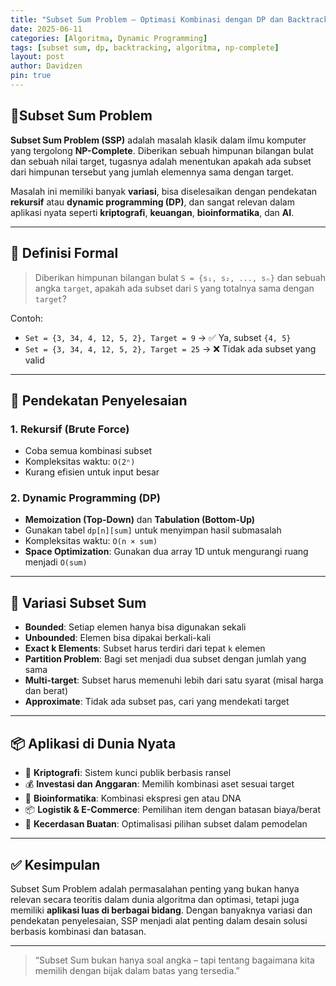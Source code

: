 ```yaml
---
title: "Subset Sum Problem – Optimasi Kombinasi dengan DP dan Backtracking"
date: 2025-06-11
categories: [Algoritma, Dynamic Programming]
tags: [subset sum, dp, backtracking, algoritma, np-complete]
layout: post
author: Davidzen
pin: true
---
```


## 📌Subset Sum Problem

**Subset Sum Problem (SSP)** adalah masalah klasik dalam ilmu komputer yang tergolong **NP-Complete**. Diberikan sebuah himpunan bilangan bulat dan sebuah nilai target, tugasnya adalah menentukan apakah ada subset dari himpunan tersebut yang jumlah elemennya sama dengan target.

Masalah ini memiliki banyak **variasi**, bisa diselesaikan dengan pendekatan **rekursif** atau **dynamic programming (DP)**, dan sangat relevan dalam aplikasi nyata seperti **kriptografi**, **keuangan**, **bioinformatika**, dan **AI**.

---

## 🧩 Definisi Formal

> Diberikan himpunan bilangan bulat `S = {s₁, s₂, ..., sₙ}` dan sebuah angka `target`, apakah ada subset dari `S` yang totalnya sama dengan `target`?

Contoh:
- `Set = {3, 34, 4, 12, 5, 2}, Target = 9` → ✅ Ya, subset `{4, 5}`
- `Set = {3, 34, 4, 12, 5, 2}, Target = 25` → ❌ Tidak ada subset yang valid

---

## 🔄 Pendekatan Penyelesaian

### 1. Rekursif (Brute Force)
- Coba semua kombinasi subset
- Kompleksitas waktu: `O(2ⁿ)`
- Kurang efisien untuk input besar

### 2. Dynamic Programming (DP)
- **Memoization (Top-Down)** dan **Tabulation (Bottom-Up)**
- Gunakan tabel `dp[n][sum]` untuk menyimpan hasil submasalah
- Kompleksitas waktu: `O(n × sum)`
- **Space Optimization**: Gunakan dua array 1D untuk mengurangi ruang menjadi `O(sum)`

---

## 🧪 Variasi Subset Sum

- **Bounded**: Setiap elemen hanya bisa digunakan sekali  
- **Unbounded**: Elemen bisa dipakai berkali-kali  
- **Exact k Elements**: Subset harus terdiri dari tepat `k` elemen  
- **Partition Problem**: Bagi set menjadi dua subset dengan jumlah yang sama  
- **Multi-target**: Subset harus memenuhi lebih dari satu syarat (misal harga dan berat)  
- **Approximate**: Tidak ada subset pas, cari yang mendekati target  

---

## 📦 Aplikasi di Dunia Nyata

- 🔐 **Kriptografi**: Sistem kunci publik berbasis ransel  
- 💰 **Investasi dan Anggaran**: Memilih kombinasi aset sesuai target  
- 🧬 **Bioinformatika**: Kombinasi ekspresi gen atau DNA  
- 📦 **Logistik & E-Commerce**: Pemilihan item dengan batasan biaya/berat  
- 🧠 **Kecerdasan Buatan**: Optimalisasi pilihan subset dalam pemodelan  

---

## ✅ Kesimpulan

Subset Sum Problem adalah permasalahan penting yang bukan hanya relevan secara teoritis dalam dunia algoritma dan optimasi, tetapi juga memiliki **aplikasi luas di berbagai bidang**. Dengan banyaknya variasi dan pendekatan penyelesaian, SSP menjadi alat penting dalam desain solusi berbasis kombinasi dan batasan.

---


> “Subset Sum bukan hanya soal angka – tapi tentang bagaimana kita memilih dengan bijak dalam batas yang tersedia.”
